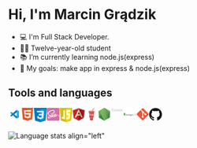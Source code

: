 # Hi, I'm Marcin Grądzik

- 💻 I'm Full Stack Developer.
- 👱‍♂️ Twelve-year-old student
- 📚 I’m currently learning node.js(express)
- 🥅 My goals: make app in express & node.js(express)

## Tools and languages

<img align="left" alt="Visual Studio Code" width="26px" src="https://raw.githubusercontent.com/marcing20067/marcing20067/main/icons/vsc.jpg" />
<img align="left" alt="Html" width="26px" src="https://raw.githubusercontent.com/marcing20067/marcing20067/main/icons/html.png" />
<img align="left" alt="Css" width="26px" src="https://raw.githubusercontent.com/marcing20067/marcing20067/main/icons/css.png" />
<img align="left" alt="Sass" width="26px" src="https://raw.githubusercontent.com/marcing20067/marcing20067/main/icons/sass.png" />
<img align="left" alt="Js" width="26px" src="https://raw.githubusercontent.com/marcing20067/marcing20067/main/icons/js.png" />
<img align="left" alt="Angular" width="26px" src="https://raw.githubusercontent.com/marcing20067/marcing20067/main/icons/angular.png" />
<img align="left" alt="Gulp" width="26px" src="https://raw.githubusercontent.com/marcing20067/marcing20067/main/icons/gulp.png" />
<img align="left" alt="Node.js" width="26px" src="https://raw.githubusercontent.com/marcing20067/marcing20067/main/icons/nodejs.png" />
<img align="left" alt="Express" width="26px" src="https://raw.githubusercontent.com/marcing20067/marcing20067/main/icons/express.png" />
<img align="left" alt="MongoDB" width="26px" src="https://raw.githubusercontent.com/marcing20067/marcing20067/main/icons/mongodb.png" />
<img align="left" alt="Git" width="26px" src="https://raw.githubusercontent.com/marcing20067/marcing20067/main/icons/git.png" />
<img align="left" alt="Github" width="26px" src="https://raw.githubusercontent.com/marcing20067/marcing20067/main/icons/github.png" />

<br><br>

![Language stats align="left"](https://github-readme-stats.vercel.app/api/top-langs/?username=marcing20067&layout=compact)


